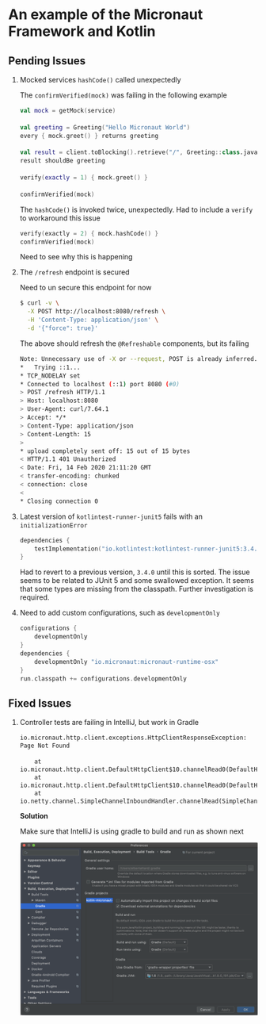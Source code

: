 # An example of the Micronaut Framework and Kotlin

## Pending Issues

1. Mocked services `hashCode()` called unexpectedly

    The `confirmVerified(mock)` was failing in the following example
        
    ```kotlin
    val mock = getMock(service)
    
    val greeting = Greeting("Hello Micronaut World")
    every { mock.greet() } returns greeting
    
    val result = client.toBlocking().retrieve("/", Greeting::class.java)
    result shouldBe greeting
    
    verify(exactly = 1) { mock.greet() }
    
    confirmVerified(mock)
    ```

    The `hashCode()` is invoked twice, unexpectedly.  Had to include a `verify` to workaround this issue

    ```kotlin
    verify(exactly = 2) { mock.hashCode() }
    confirmVerified(mock)
    ```

    Need to see why this is happening

1. The `/refresh` endpoint is secured

    Need to un secure this endpoint for now

    ```bash
    $ curl -v \
      -X POST http://localhost:8080/refresh \
      -H 'Content-Type: application/json' \
      -d '{"force": true}' 
    ```
    
    The above should refresh the `@Refreshable` components, but its failing
    
    ```bash
    Note: Unnecessary use of -X or --request, POST is already inferred.
    *   Trying ::1...
    * TCP_NODELAY set
    * Connected to localhost (::1) port 8080 (#0)
    > POST /refresh HTTP/1.1
    > Host: localhost:8080
    > User-Agent: curl/7.64.1
    > Accept: */*
    > Content-Type: application/json
    > Content-Length: 15
    >
    * upload completely sent off: 15 out of 15 bytes
    < HTTP/1.1 401 Unauthorized
    < Date: Fri, 14 Feb 2020 21:11:20 GMT
    < transfer-encoding: chunked
    < connection: close
    <
    * Closing connection 0
    ```

1. Latest version of `kotlintest-runner-junit5` fails with an `initializationError`

    ```kotlin
    dependencies {
        testImplementation("io.kotlintest:kotlintest-runner-junit5:3.4.2")
    }
    ```

    Had to revert to a previous version, `3.4.0` until this is sorted.  The issue seems to be related to JUnit 5 and some swallowed exception.  It seems that some types are missing from the classpath.  Further investigation is required.

1. Need to add custom configurations, such as `developmentOnly`

    ```gradle
    configurations {
        developmentOnly
    }
    dependencies {
        developmentOnly "io.micronaut:micronaut-runtime-osx"
    }
    run.classpath += configurations.developmentOnly
    ```

## Fixed Issues

1. Controller tests are failing in IntelliJ, but work in Gradle

    ```
    io.micronaut.http.client.exceptions.HttpClientResponseException: Page Not Found
    
    	at io.micronaut.http.client.DefaultHttpClient$10.channelRead0(DefaultHttpClient.java:1791)
    	at io.micronaut.http.client.DefaultHttpClient$10.channelRead0(DefaultHttpClient.java:1709)
    	at io.netty.channel.SimpleChannelInboundHandler.channelRead(SimpleChannelInboundHandler.java:99)
    ```

    **Solution**
    
    Make sure that IntelliJ is using gradle to build and run as shown next
    
    ![IntelliJ use gradle to build and run](./docs/images/IntelliJ%20use%20gradle%20to%20build%20and%20run.png "IntelliJ use gradle to build and run")

